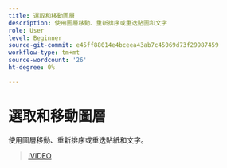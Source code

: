 ```yaml
---
title: 選取和移動圖層
description: 使用圖層移動、重新排序或重迭貼圖和文字
role: User
level: Beginner
source-git-commit: e45ff88014e4bceea43ab7c45069d73f29987459
workflow-type: tm+mt
source-wordcount: '26'
ht-degree: 0%

---
```


# 選取和移動圖層

使用圖層移動、重新排序或重迭貼紙和文字。

>[!VIDEO](https://video.tv.adobe.com/v/3420214?quality=12&learn=on&hidetitle=true)
